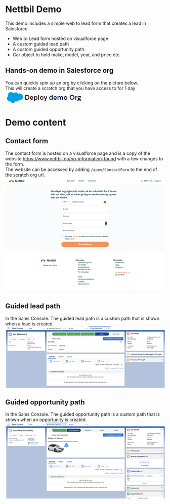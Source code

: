 # Nettbil Demo

This demo includes a simple web to lead form that creates a lead in Salesforce.

- Web to Lead form hosted on visualforce page
- A custom guided lead path
- A custom guided opportunity path.
- Car object to hold make, model, year, and price etc.

## Hands-on demo in Salesforce org

You can quickly spin up an org by clicking on the picture below. \
This will create a scratch org that you have access to for 1 day \
[![Demo scratch org](/.assets/deployDemo.png)](https://hosted-scratch.herokuapp.com/launch?template=https://github.com/ehsky/Default-Campaign-member-status-creator)

# Demo content

## Contact form

The contact form is hosted on a visualforce page and is a copy of the website https://www.nettbil.no/no-information-found with a few changes to the form. \
The website can be accessed by adding `/apex/ContactForm` to the end of the scratch org url. \
![Contact form](/.assets/contactForm.png)

## Guided lead path

In the Sales Console. The guided lead path is a custom path that is shown when a lead is created. \
![Guided lead path](/.assets/lead.png)

## Guided opportunity path

In the Sales Console. The guided opportunity path is a custom path that is shown when an opportunity is created. \
![Guided opportunity path](/.assets/opportunity.png)

